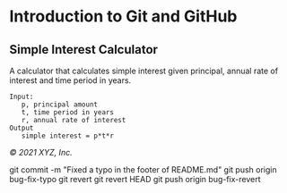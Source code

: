 # Introduction to Git and GitHub

## Simple Interest Calculator

A calculator that calculates simple interest given principal, annual rate of interest and time period in years.

```
Input:
   p, principal amount
   t, time period in years
   r, annual rate of interest
Output
   simple interest = p*t*r
```

_© 2021 XYZ, Inc._

git commit -m "Fixed a typo in the footer of README.md"
git push origin bug-fix-typo
git revert <commit-hash>
git revert HEAD
git push origin bug-fix-revert
